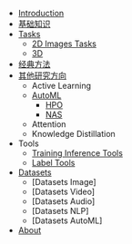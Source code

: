 - [Introduction](/_sidebar)
- [基础知识](/Basic_Concepts)
- [Tasks](/Tasks_Summary)
  - [2D Images Tasks](/2dimage)
  - [3D](/3d)
- [经典方法](/Classic_Algos)
- [其他研究方向](/Others_Research)
  - Active Learning
  - [AutoML](/AutoML)
    - [HPO](/HPO)
    - [NAS](/NAS)
  - Attention
  - Knowledge Distillation
- Tools
  - [Training Inference Tools](/Training_Inference_Tools)
  - [Label Tools](/Data_Label_Tools)
- [Datasets](Datasets)
  - [Datasets Image]
  - [Datasets Video]
  - [Datasets Audio]
  - [Datasets NLP]
  - [Datasets AutoML]
- [About](/about.md)




